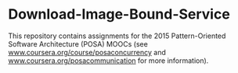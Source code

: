 # Download-Image-Bound-Service
This repository contains assignments for the 2015 Pattern-Oriented Software Architecture (POSA) MOOCs (see www.coursera.org/course/posaconcurrency and www.coursera.org/posacommunication for more information).
